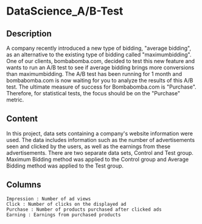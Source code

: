 # DataScience_A/B-Test
## Description
A company recently introduced a new type of bidding, "average bidding", as an alternative to the existing type of bidding called "maximumbidding". One of our clients, bombabomba.com, decided to test this new feature and wants to run an A/B test to see if average bidding brings more conversions than maximumbidding. The A/B test has been running for 1 month and bombabomba.com is now waiting for you to analyze the results of this A/B test. 
The ultimate measure of success for Bombabomba.com is "Purchase". Therefore, for statistical tests, the focus should be on the "Purchase" metric.
## Content
In this project, data sets containing a company's website information were used. The data includes information such as the number of advertisements seen and clicked by the users, as well as the earnings from these advertisements. 
There are two separate data sets, Control and Test group. Maximum Bidding method was applied to the Control group and Average Bidding method was applied to the Test group.
## Columns
    Impression : Number of ad views
    Click : Number of clicks on the displayed ad
    Purchase : Number of products purchased after clicked ads
    Earning : Earnings from purchased products
